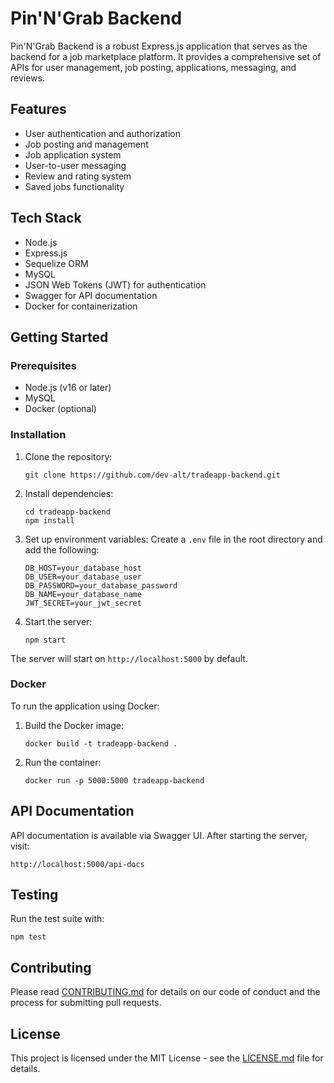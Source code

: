 # Pin'N'Grab Backend

Pin'N'Grab Backend is a robust Express.js application that serves as the backend for a job marketplace platform. It provides a comprehensive set of APIs for user management, job posting, applications, messaging, and reviews.

## Features

- User authentication and authorization
- Job posting and management
- Job application system
- User-to-user messaging
- Review and rating system
- Saved jobs functionality

## Tech Stack

- Node.js
- Express.js
- Sequelize ORM
- MySQL
- JSON Web Tokens (JWT) for authentication
- Swagger for API documentation
- Docker for containerization

## Getting Started

### Prerequisites

- Node.js (v16 or later)
- MySQL
- Docker (optional)

### Installation

1. Clone the repository:
   ```
   git clone https://github.com/dev-alt/tradeapp-backend.git
   ```

2. Install dependencies:
   ```
   cd tradeapp-backend
   npm install
   ```

3. Set up environment variables:
   Create a `.env` file in the root directory and add the following:
   ```
   DB_HOST=your_database_host
   DB_USER=your_database_user
   DB_PASSWORD=your_database_password
   DB_NAME=your_database_name
   JWT_SECRET=your_jwt_secret
   ```

4. Start the server:
   ```
   npm start
   ```

The server will start on `http://localhost:5000` by default.

### Docker

To run the application using Docker:

1. Build the Docker image:
   ```
   docker build -t tradeapp-backend .
   ```

2. Run the container:
   ```
   docker run -p 5000:5000 tradeapp-backend
   ```

## API Documentation

API documentation is available via Swagger UI. After starting the server, visit:

```
http://localhost:5000/api-docs
```

## Testing

Run the test suite with:

```
npm test
```

## Contributing

Please read [CONTRIBUTING.md](CONTRIBUTING.md) for details on our code of conduct and the process for submitting pull requests.

## License

This project is licensed under the MIT License - see the [LICENSE.md](LICENSE.md) file for details.
